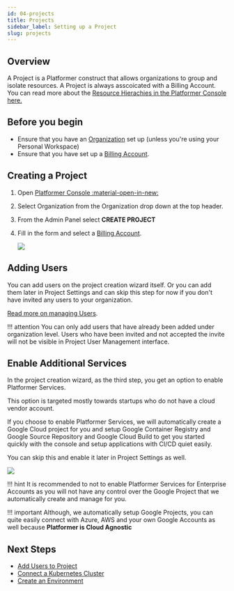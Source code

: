 ```yaml
---
id: 04-projects
title: Projects
sidebar_label: Setting up a Project
slug: projects
---
```


## Overview

A Project is a Platformer construct that allows organizations to group and isolate resources. A Project is always asscoicated with a Billing Account. You can read more about the [Resource Hierachies in the Platformer Console here.](/user-guides/administration/01-resource-hierachies)

## Before you begin

-   Ensure that you have an [Organization](/user-guides/administration/02-organizations) set up (unless you're using your Personal Workspace)
-   Ensure that you have set up a [Billing Account](/user-guides/administration/03-billing-accounts).

## Creating a Project

1. Open <a href="https://beta.console.platformer.com/" target="_"> Platformer Console :material-open-in-new:</a>
1. Select Organization from the Organization drop down at the top header.
2. From the Admin Panel select **CREATE PROJECT**

3. Fill in the form and select a [Billing Account](/user-guides/administration/03-billing-accounts).

    ![](/assets/images//docs/project-3.png)

## Adding Users

You can add users on the project creation wizard itself. Or you can add them later in Project Settings and can skip this step for now if you don't have invited any users to your organization.


[Read more on managing Users](/user-guides/administration/05-iam).

!!! attention
        You can only add users that have already been added under organization level. Users who have been invited and not accepted the invite will not be visible in Project User Management interface.


## Enable Additional Services

In the project creation wizard, as the third step, you get an option to enable Platformer Services. 

This option is targeted mostly towards startups who do not have a cloud vendor account. 

If you choose to enable Platformer Services, we will automatically create a Google Cloud project for you and setup Google Container Registry and Google Source Repository and Google Cloud Build to get you started quickly with the console and setup applications with CI/CD quiet easily.

You can skip this  and enable it later in Project Settings as well.

![](/assets/images//docs/project-4.png)

!!! hint
    It is recommended to not to enable Platformer Services for Enterprise Accounts as you will not have any control over the Google Project that we automatically create and manage for you.

!!! important
    Although, we automatically setup Google Projects, you can quite easily connect with Azure, AWS and your own Google Accounts as well because **Platformer is Cloud Agnostic**


## Next Steps

- [Add Users to Project](./05-iam)
- [Connect a Kubernetes Cluster](/user-guides/clusters/03-connecting-clusters)
- [Create an Environment](/user-guides/environments/01-creating-environments)